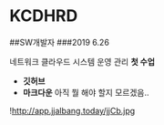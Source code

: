 # KCDHRD
##SW개발자
###2019 6.26

네트워크 클라우드 시스템 운영 관리 **첫 수업**

- **깃허브**
- **마크다운**
아직 뭘 해야 할지 모르겠음..

!http://app.jjalbang.today/jjCb.jpg
